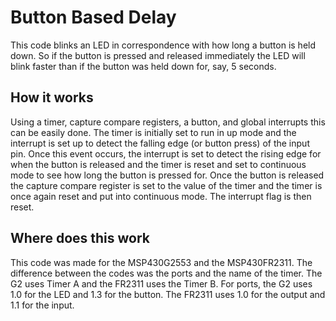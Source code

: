 # Button Based Delay
This code blinks an LED in correspondence with how long a button is held down. So if the button is pressed and released immediately the LED will blink faster than if the button was held down for, say, 5 seconds.

## How it works
Using a timer, capture compare registers, a button, and global interrupts this can be easily done. The timer is initially set to run in up mode and the interrupt is set up to detect the falling edge (or button press) of the input pin. Once this event occurs, the interrupt is set to detect the rising edge for when the button is released and the timer is reset and set to continuous mode to see how long the button is pressed for. Once the button is released the capture compare register is set to the value of the timer and the timer is once again reset and put into continuous mode. The interrupt flag is then reset.

## Where does this work
This code was made for the MSP430G2553 and the MSP430FR2311. The difference between the codes was the ports and the name of the timer. The G2 uses Timer A and the FR2311 uses the Timer B. For ports, the G2 uses 1.0 for the LED and 1.3 for the button. The FR2311 uses 1.0 for the output and 1.1 for the input.
